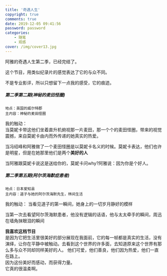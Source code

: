 ```yaml
---
title: '奇遇人生'
copyright: true
comments: true
date: 2019-12-05 09:41:56
password: password
categories: 
    - 随笔
    - 观感
cover: /img/cover13.jpg
---
```

阿雅的奇遇人生第二季，已经完结了。

这个节目，用类似纪录片的感觉表达了它的与众不同。

不是专业影评，所以只想留下一点我的感受，它的痕迹。
<!-- more --> 

##### 第二季第二期(神秘的麦田怪圈)
    地点：英国的威尔特郡
    主内容：神秘的麦田怪圈
    
我的触动：  
当莫妮卡带这他们坐着直升机俯视那一片麦田，那一个个的麦田怪圈，带来的视觉震撼，来自莫妮卡由内而外传递的她真实的热爱。

当冯绍峰和阿雅做了一个麦田怪圈是以莫妮卡名义的时候。莫妮卡表达，他们也许是明星，但是在她那里他们是两个**美好的人**

当阿雅跟莫妮卡说这是送给你的，莫妮卡问why?阿雅说：因为你是个好人。
    
##### 第二季第五期(阿尔茨海默症患者)
    地点：日本爱知县
    主内容：道子与她的阿尔茨海默先生，林间生活

我的触动：
当看见道子的第一瞬间，她身上的一切岁月静好的模样

当第一次去看望阿尔茨海默患者，他没有逻辑的话语，他与太太牵手的瞬间，周迅在墙角抹眼泪的瞬间


**我喜欢这档节目**  
是因为它把生活里很美好的部分展现在我面前，它的每一帧都是真实的生活，没有演绎，让你在平静中被触动。去看到这个世界的许多面，去知道原来这个世界有那么多与众不同却同样美好的人。
他们可爱，他们善良，他们因为热爱，他们一直在路上。  
因为这份美好而感动，而获得力量。    
它真的很温柔啊。
<!-- more -->
